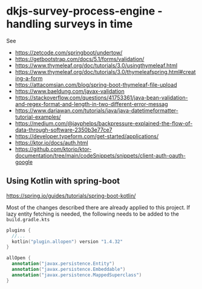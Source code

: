 # dkjs-survey-process-engine - handling surveys in time

See

* https://zetcode.com/springboot/undertow/
* https://getbootstrap.com/docs/5.1/forms/validation/
* https://www.thymeleaf.org/doc/tutorials/3.0/usingthymeleaf.html
* https://www.thymeleaf.org/doc/tutorials/3.0/thymeleafspring.html#creating-a-form
* https://attacomsian.com/blog/spring-boot-thymeleaf-file-upload
* https://www.baeldung.com/javax-validation
* https://stackoverflow.com/questions/41753361/java-bean-validation-and-regex-format-and-length-in-two-different-error-messag
* https://www.dariawan.com/tutorials/java/java-datetimeformatter-tutorial-examples/
* https://medium.com/@jayphelps/backpressure-explained-the-flow-of-data-through-software-2350b3e77ce7
* https://developer.typeform.com/get-started/applications/
* https://ktor.io/docs/auth.html
* https://github.com/ktorio/ktor-documentation/tree/main/codeSnippets/snippets/client-auth-oauth-google

## Using Kotlin with spring-boot

https://spring.io/guides/tutorials/spring-boot-kotlin/

Most of the changes described there are already applied to this project. If lazy entity fetching
is needed, the following needs to be added to the `build.gradle.kts`

```kotlin
plugins {
  //...
  kotlin("plugin.allopen") version "1.4.32"
}

allOpen {
  annotation("javax.persistence.Entity")
  annotation("javax.persistence.Embeddable")
  annotation("javax.persistence.MappedSuperclass")
}
```
